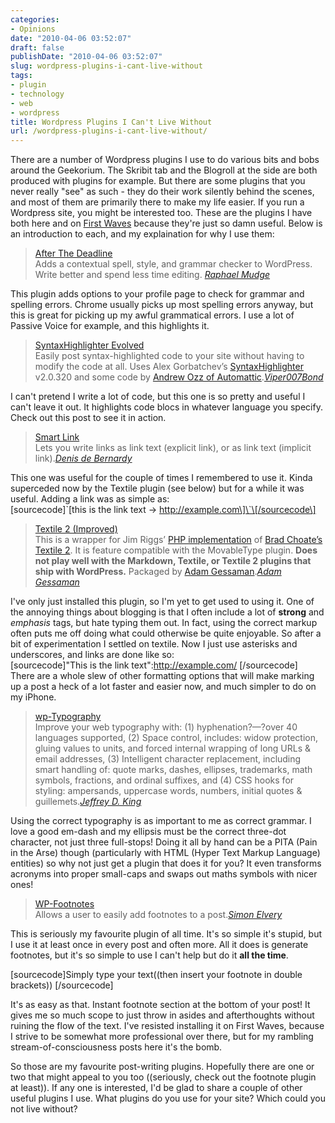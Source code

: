 ```yaml
---
categories:
- Opinions
date: "2010-04-06 03:52:07"
draft: false
publishDate: "2010-04-06 03:52:07"
slug: wordpress-plugins-i-cant-live-without
tags:
- plugin
- technology
- web
- wordpress
title: Wordpress Plugins I Can't Live Without
url: /wordpress-plugins-i-cant-live-without/
---
```

There are a number of Wordpress plugins I use to do various bits and
bobs around the Geekorium. The Skribit tab and the Blogroll at the side
are both produced with plugins for example. But there are some plugins
that you never really "see" as such - they do their work silently behind
the scenes, and most of them are primarily there to make my life easier.
If you run a Wordpress site, you might be interested too. These are the
plugins I have both here and on [First
Waves](//the.geekorium.com.au/read/google-wave/) because they're just so
damn useful. Below is an introduction to each, and my explaination for
why I use them:

> [After The
> Deadline](http://www.afterthedeadline.com "Visit plugin homepage")\
> Adds a contextual spell, style, and grammar checker to WordPress.
> Write better and spend less time editing. *[Raphael
> Mudge](http://blog.afterthedeadline.com "Visit author homepage")*

This plugin adds options to your profile page to check for grammar and
spelling errors. Chrome usually picks up most spelling errors anyway,
but this is great for picking up my awful grammatical errors. I use a
lot of Passive Voice for example, and this highlights it.

> [SyntaxHighlighter
> Evolved](http://www.viper007bond.com/wordpress-plugins/syntaxhighlighter/ "Visit plugin homepage")\
> Easily post syntax-highlighted code to your site without having to
> modify the code at all. Uses Alex Gorbatchev’s
> [SyntaxHighlighter](http://alexgorbatchev.com/wiki/SyntaxHighlighter)
> v2.0.320 and some code by [Andrew Ozz of
> Automattic](http://wordpress.com/).*[Viper007Bond](http://www.viper007bond.com/ "Visit author homepage")*

I can't pretend I write a lot of code, but this one is so pretty and
useful I can't leave it out. It highlights code blocs in whatever
language you specify. Check out this post to see it in action.

> [Smart
> Link](http://www.semiologic.com/software/publishing/smart-link/ "Visit plugin homepage")\
> Lets you write links as link text (explicit link), or as link text
> (implicit link).*[Denis de
> Bernardy](http://www.semiologic.com "Visit author homepage")*

This one was useful for the couple of times I remembered to use it.
Kinda superceded now by the Textile plugin (see below) but for a while
it was useful. Adding a link was as simple as:\
\[sourcecode\]\`\[this is the link text -&gt;
http://example.com\]\`\[/sourcecode\]

> [Textile 2
> (Improved)](http://idly.org/category/textile "Visit plugin homepage")\
> This is a wrapper for Jim Riggs’ [PHP
> implementation](http://jimandlissa.com/project/textilephp) of [Brad
> Choate’s Textile 2](http://bradchoate.com/mt-plugins/textile). It is
> feature compatible with the MovableType plugin. **Does not play well
> with the Markdown, Textile, or Textile 2 plugins that ship with
> WordPress.** Packaged by [Adam Gessaman](http://idly.org/).*[Adam
> Gessaman](http://idly.org/ "Visit author homepage")*

I've only just installed this plugin, so I'm yet to get used to using
it. One of the annoying things about blogging is that I often include a
lot of **strong** and *emphasis* tags, but hate typing them out. In
fact, using the correct markup often puts me off doing what could
otherwise be quite enjoyable. So after a bit of experimentation I
settled on textile. Now I just use asterisks and underscores, and links
are done like so:\
\[sourcecode\]&quot;This is the link text&quot;:http://example.com/
\[/sourcecode\]\
There are a whole slew of other formatting options that will make
marking up a post a heck of a lot faster and easier now, and much
simpler to do on my iPhone.

> [wp-Typography](http://kingdesk.com/projects/wp-typography "Visit plugin homepage")\
> Improve your web typography with: (1) hyphenation?—?over 40 languages
> supported, (2) Space control, includes: widow protection, gluing
> values to units, and forced internal wrapping of long URLs & email
> addresses, (3) Intelligent character replacement, including smart
> handling of: quote marks, dashes, ellipses, trademarks, math symbols,
> fractions, and ordinal suffixes, and (4) CSS hooks for styling:
> ampersands, uppercase words, numbers, initial quotes &
> guillemets.*[Jeffrey D.
> King](http://kingdesk.com/ "Visit author homepage")*

Using the correct typography is as important to me as correct grammar. I
love a good em-dash and my ellipsis must be the correct three-dot
character, not just three full-stops! Doing it all by hand can be a PITA
(Pain in the Arse) though (particularly with HTML (Hyper Text Markup
Language) entities) so why not just get a plugin that does it for you?
It even transforms acronyms into proper small-caps and swaps out maths
symbols with nicer ones!

> [WP-Footnotes](http://www.elvery.net/drzax/more-things/wordpress-footnotes-plugin/ "Visit plugin homepage")\
> Allows a user to easily add footnotes to a post.*[Simon
> Elvery](http://www.elvery.net/drzax/ "Visit author homepage")*

This is seriously my favourite plugin of all time. It's so simple it's
stupid, but I use it at least once in every post and often more. All it
does is generate footnotes, but it's so simple to use I can't help but
do it **all the time**.

\[sourcecode\]Simply type your text((then insert your footnote in double
brackets)) \[/sourcecode\]

It's as easy as that. Instant footnote section at the bottom of your
post! It gives me so much scope to just throw in asides and
afterthoughts without ruining the flow of the text. I've resisted
installing it on First Waves, because I strive to be somewhat more
professional over there, but for my rambling stream-of-consciousness
posts here it's the bomb.

So those are my favourite post-writing plugins. Hopefully there are one
or two that might appeal to you too ((seriously, check out the footnote
plugin at least)). If any one is interested, I'd be glad to share a
couple of other useful plugins I use. What plugins do you use for your
site? Which could you not live without?